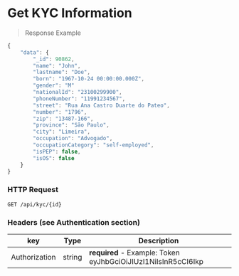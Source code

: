 # Get KYC Information

> Response Example

```javascript
{
    "data": {
        "_id": 90862,
        "name": "John",
        "lastname": "Doe",
        "born": "1967-10-24 00:00:00.000Z",
        "gender": "M"
        "nationalId": "23100299900",
        "phoneNumber": "11991234567",
        "street": "Rua Ana Castro Duarte do Pateo",
        "number": "1796",
        "zip": "13487-166",
        "province": "São Paulo",
        "city": "Limeira",
        "occupation": "Advogado",
        "occupationCategory": "self-employed",
        "isPEP": false,
        "isOS": false
    }
}
```

### HTTP Request

`GET /api/kyc/{id}`

### Headers (see Authentication section)

| key           | Type   | Description                                                                |
| ------------- | ------ | -------------------------------------------------------------------------- |
| Authorization | string | <strong>required</strong> - Example: Token eyJhbGciOiJIUzI1NiIsInR5cCI6Ikp |
